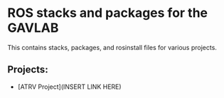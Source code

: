 # ROS stacks and packages for the GAVLAB

This contains stacks, packages, and rosinstall files for various projects.

## Projects:

* [ATRV Project](INSERT LINK HERE)